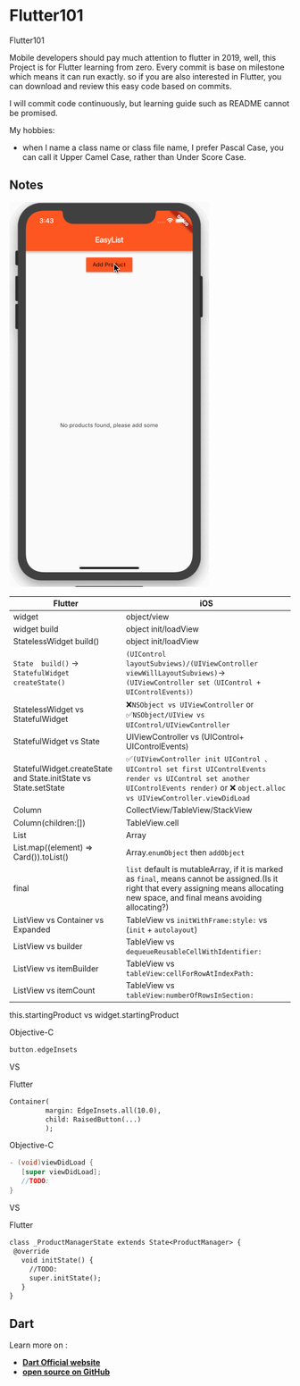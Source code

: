 # Flutter101
Flutter101

Mobile developers should pay much attention to flutter in 2019, well, this Project is for Flutter learning from zero. Every commit is base on milestone which means it can run exactly. so if you are also interested in Flutter, you can download and review this easy code based on commits.

I will commit code continuously, but learning guide such as README cannot be promised.

My hobbies:

 - when I name a class name or class file name, I prefer Pascal Case, you can call it Upper Camel Case, rather than Under Score Case.
 
## Notes

![enter image description here](assets/day004screenshot.gif)

Flutter | iOS
-------------|-------------
widget | object/view
widget build| object init/loadView
StatelessWidget build() | object init/loadView
`State  build()` -> `StatefulWidget  createState()`  |  `(UIControl layoutSubviews)/(UIViewController viewWillLayoutSubviews)`-> `(UIViewController set（UIControl + UIControlEvents)）`
StatelessWidget vs StatefulWidget  |  ❌`NSObject vs UIViewController` or ✅`NSObject/UIView vs UIControl/UIViewController`
StatefulWidget vs  State | UIViewController vs (UIControl+ UIControlEvents)
StatefulWidget.createState and State.initState vs State.setState | ✅`(UIViewController init UIControl 、UIControl set first UIControlEvents render vs UIControl set another UIControlEvents render)` or ❌ `object.alloc vs UIViewController.viewDidLoad`
Column | CollectView/TableView/StackView
Column(children:[]) | TableView.cell
List | Array
List.map((element) => Card()).toList() | Array.`enumObject` then `addObject`
final | `list` default is mutableArray, if it is marked as `final`, means cannot be assigned.(Is it right that every assigning means allocating new space, and final means avoiding allocating?)
ListView vs Container vs Expanded |TableView vs `initWithFrame:style:` vs (`init` + `autolayout`)
 ListView vs builder | TableView vs `dequeueReusableCellWithIdentifier:`
 ListView vs itemBuilder |  TableView vs `tableView:cellForRowAtIndexPath:`
 ListView vs itemCount |   TableView vs `tableView:numberOfRowsInSection:`

this.startingProduct vs widget.startingProduct


Objective-C 

 ```Objective-C
button.edgeInsets
 ```

VS

Flutter

 ```Flutter
Container(
          margin: EdgeInsets.all(10.0),
          child: RaisedButton(...)
          );
 ```

          

Objective-C

 ```Objective-C
- (void)viewDidLoad {
    [super viewDidLoad];
    //TODO:  
}
 ```
 
  VS
  
  Flutter
  
 ```Flutter
class _ProductManagerState extends State<ProductManager> {
  @override
    void initState() {
      //TODO:  
      super.initState();
    }
}
 ```

## Dart

Learn more on :  

 - [**Dart Official website**]( https://www.dartlang.org/ ) 
 - [**open source on GitHub**]( https://github.com/dart-lang/sdk ) 

 



